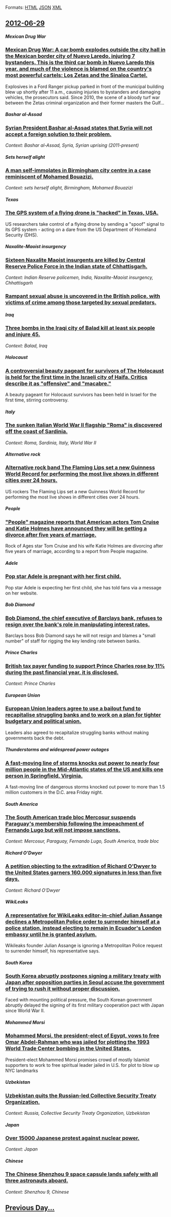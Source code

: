
Formats: [HTML](2012/06/29/index.html)  [JSON](2012/06/29/index.json)  [XML](2012/06/29/index.xml)  

## [2012-06-29](/news/2012/06/29/index.md)

##### Mexican Drug War
### [Mexican Drug War: A car bomb explodes outside the city hall in the Mexican border city of Nuevo Laredo, injuring 7 bystanders. This is the third car bomb in Nuevo Laredo this year, and much of the violence is blamed on the country's most powerful cartels: Los Zetas and the Sinaloa Cartel. ](/news/2012/06/29/mexican-drug-war-a-car-bomb-explodes-outside-the-city-hall-in-the-mexican-border-city-of-nuevo-laredo-injuring-7-bystanders-this-is-the-t.md)
Explosives in a Ford Ranger pickup parked in front of the municipal building blew up shortly after 11 a.m., causing injuries to bystanders and damaging vehicles, the prosecutors said. Since 2010, the scene of a bloody turf war between the Zetas criminal organization and their former masters the Gulf...

##### Bashar al-Assad
### [Syrian President Bashar al-Assad states that Syria will not accept a foreign solution to their problem. ](/news/2012/06/29/syrian-president-bashar-al-assad-states-that-syria-will-not-accept-a-foreign-solution-to-their-problem.md)
_Context: Bashar al-Assad, Syria, Syrian uprising (2011-present)_

##### Sets herself alight
### [A man self-immolates in Birmingham city centre in a case reminiscent of Mohamed Bouazizi. ](/news/2012/06/29/a-man-self-immolates-in-birmingham-city-centre-in-a-case-reminiscent-of-mohamed-bouazizi.md)
_Context: sets herself alight, Birmingham, Mohamed Bouazizi_

##### Texas
### [The GPS system of a flying drone is "hacked" in Texas, USA. ](/news/2012/06/29/the-gps-system-of-a-flying-drone-is-hacked-in-texas-usa.md)
US researchers take control of a flying drone by sending a &quot;spoof&quot; signal to its GPS system - acting on a dare from the US Department of Homeland Security (DHS).

##### Naxalite-Maoist insurgency
### [Sixteen Naxalite Maoist insurgents are killed by Central Reserve Police Force in the Indian state of Chhattisgarh. ](/news/2012/06/29/sixteen-naxalite-maoist-insurgents-are-killed-by-central-reserve-police-force-in-the-indian-state-of-chhattisgarh.md)
_Context: Indian Reserve policemen, India, Naxalite-Maoist insurgency, Chhattisgarh_

##### 
### [Rampant sexual abuse is uncovered in the British police, with victims of crime among those targeted by sexual predators. ](/news/2012/06/29/rampant-sexual-abuse-is-uncovered-in-the-british-police-with-victims-of-crime-among-those-targeted-by-sexual-predators.md)
##### Iraq
### [Three bombs in the Iraqi city of Balad kill at least six people and injure 45. ](/news/2012/06/29/three-bombs-in-the-iraqi-city-of-balad-kill-at-least-six-people-and-injure-45.md)
_Context: Balad, Iraq_

##### Holocaust
### [A controversial beauty pageant for survivors of The Holocaust is held for the first time in the Israeli city of Haifa. Critics describe it as "offensive" and "macabre." ](/news/2012/06/29/a-controversial-beauty-pageant-for-survivors-of-the-holocaust-is-held-for-the-first-time-in-the-israeli-city-of-haifa-critics-describe-it-a.md)
A beauty pageant for Holocaust survivors has been held in Israel for the first time, stirring controversy.

##### Italy
### [The sunken Italian World War II flagship "Roma" is discovered off the coast of Sardinia. ](/news/2012/06/29/the-sunken-italian-world-war-ii-flagship-roma-is-discovered-off-the-coast-of-sardinia.md)
_Context: Roma, Sardinia, Italy, World War II_

##### Alternative rock
### [Alternative rock band The Flaming Lips set a new Guinness World Record for performing the most live shows in different cities over 24 hours. ](/news/2012/06/29/alternative-rock-band-the-flaming-lips-set-a-new-guinness-world-record-for-performing-the-most-live-shows-in-different-cities-over-24-hours.md)
US rockers The Flaming Lips set a new Guinness World Record for performing the most live shows in different cities over 24 hours.

##### People
### ["People" magazine reports that American actors Tom Cruise and Katie Holmes have announced they will be getting a divorce after five years of marriage. ](/news/2012/06/29/people-magazine-reports-that-american-actors-tom-cruise-and-katie-holmes-have-announced-they-will-be-getting-a-divorce-after-five-years-of.md)
Rock of Ages star Tom Cruise and his wife Katie Holmes are divorcing after five years of marriage, according to a report from People magazine.

##### Adele
### [Pop star Adele is pregnant with her first child. ](/news/2012/06/29/pop-star-adele-is-pregnant-with-her-first-child.md)
Pop star Adele is expecting her first child, she has told fans via a message on her website.

##### Bob Diamond
### [Bob Diamond, the chief executive of Barclays bank, refuses to resign over the bank's role in manipulating interest rates. ](/news/2012/06/29/bob-diamond-the-chief-executive-of-barclays-bank-refuses-to-resign-over-the-bank-s-role-in-manipulating-interest-rates.md)
Barclays boss Bob Diamond says he will not resign and blames a &quot;small number&quot; of staff for rigging the key lending rate between banks.

##### Prince Charles
### [British tax payer funding to support Prince Charles rose by 11% during the past financial year, it is disclosed. ](/news/2012/06/29/british-tax-payer-funding-to-support-prince-charles-rose-by-11-during-the-past-financial-year-it-is-disclosed.md)
_Context: Prince Charles_

##### European Union
### [European Union leaders agree to use a bailout fund to recapitalise struggling banks and to work on a plan for tighter budgetary and political union. ](/news/2012/06/29/european-union-leaders-agree-to-use-a-bailout-fund-to-recapitalise-struggling-banks-and-to-work-on-a-plan-for-tighter-budgetary-and-politica.md)
Leaders also agreed to recapitalize struggling banks without making governments back the debt.

##### Thunderstorms and widespread power outages
### [A fast-moving line of storms knocks out power to nearly four million people in the Mid-Atlantic states of the US and kills one person in Springfield, Virginia. ](/news/2012/06/29/a-fast-moving-line-of-storms-knocks-out-power-to-nearly-four-million-people-in-the-mid-atlantic-states-of-the-us-and-kills-one-person-in-spr.md)
A fast-moving line of dangerous storms knocked out power to more than 1.5 million customers in the D.C. area Friday night.

##### South America
### [The South American trade bloc Mercosur suspends Paraguay's membership following the impeachment of Fernando Lugo but will not impose sanctions. ](/news/2012/06/29/the-south-american-trade-bloc-mercosur-suspends-paraguay-s-membership-following-the-impeachment-of-fernando-lugo-but-will-not-impose-sanctio.md)
_Context: Mercosur, Paraguay, Fernando Lugo, South America, trade bloc_

##### Richard O'Dwyer
### [A petition objecting to the extradition of Richard O'Dwyer to the United States garners 160,000 signatures in less than five days. ](/news/2012/06/29/a-petition-objecting-to-the-extradition-of-richard-o-dwyer-to-the-united-states-garners-160-000-signatures-in-less-than-five-days.md)
_Context: Richard O'Dwyer_

##### WikiLeaks
### [A representative for WikiLeaks editor-in-chief Julian Assange declines a Metropolitan Police order to surrender himself at a police station, instead electing to remain in Ecuador's London embassy until he is granted asylum. ](/news/2012/06/29/a-representative-for-wikileaks-editor-in-chief-julian-assange-declines-a-metropolitan-police-order-to-surrender-himself-at-a-police-station.md)
Wikileaks founder Julian Assange is ignoring a Metropolitan Police request to surrender himself, his representative says.

##### South Korea
### [South Korea abruptly postpones signing a military treaty with Japan after opposition parties in Seoul accuse the government of trying to rush it without proper discussion. ](/news/2012/06/29/south-korea-abruptly-postpones-signing-a-military-treaty-with-japan-after-opposition-parties-in-seoul-accuse-the-government-of-trying-to-rus.md)
Faced with mounting political pressure, the South Korean government abruptly delayed the signing of its first military cooperation pact with Japan since World War II.

##### Mohammed Morsi
### [Mohammed Morsi, the president-elect of Egypt, vows to free Omar Abdel-Rahman who was jailed for plotting the 1993 World Trade Center bombing in the United States. ](/news/2012/06/29/mohammed-morsi-the-president-elect-of-egypt-vows-to-free-omar-abdel-rahman-who-was-jailed-for-plotting-the-1993-world-trade-center-bombing.md)
President-elect Mohammed Morsi promises crowd of mostly Islamist supporters to work to free spiritual leader jailed in U.S. for plot to blow up NYC landmarks

##### Uzbekistan
### [Uzbekistan quits the Russian-led Collective Security Treaty Organization. ](/news/2012/06/29/uzbekistan-quits-the-russian-led-collective-security-treaty-organization.md)
_Context: Russia, Collective Security Treaty Organization, Uzbekistan_

##### Japan
### [Over 15000 Japanese protest against nuclear power. ](/news/2012/06/29/over-15000-japanese-protest-against-nuclear-power.md)
_Context: Japan_

##### Chinese
### [The Chinese Shenzhou 9 space capsule lands safely with all three astronauts aboard. ](/news/2012/06/29/the-chinese-shenzhou-9-space-capsule-lands-safely-with-all-three-astronauts-aboard.md)
_Context: Shenzhou 9, Chinese_

## [Previous Day...](/news/2012/06/28/index.md)

